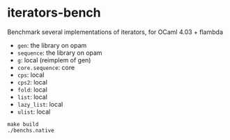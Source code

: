 # iterators-bench

Benchmark several implementations of iterators, for OCaml 4.03 + flambda

- `gen`: the library on opam
- `sequence`: the library on opam
- `g`: local (reimplem of gen)
- `core.sequence`: core
- `cps`: local
- `cps2`: local
- `fold`: local
- `list`: local
- `lazy_list`: local
- `ulist`: local

```
make build
./benchs.native
```
